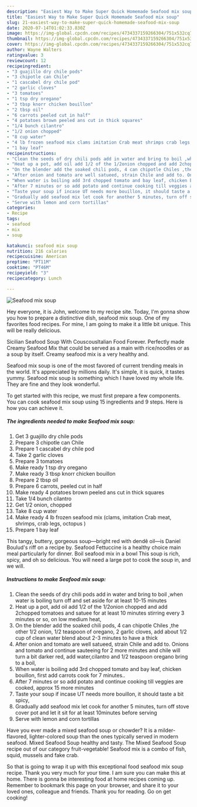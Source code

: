 ```yaml
---
description: "Easiest Way to Make Super Quick Homemade Seafood mix soup"
title: "Easiest Way to Make Super Quick Homemade Seafood mix soup"
slug: 21-easiest-way-to-make-super-quick-homemade-seafood-mix-soup
date: 2020-07-14T01:02:33.830Z
image: https://img-global.cpcdn.com/recipes/4734337159266304/751x532cq70/seafood-mix-soup-recipe-main-photo.jpg
thumbnail: https://img-global.cpcdn.com/recipes/4734337159266304/751x532cq70/seafood-mix-soup-recipe-main-photo.jpg
cover: https://img-global.cpcdn.com/recipes/4734337159266304/751x532cq70/seafood-mix-soup-recipe-main-photo.jpg
author: Wayne Walters
ratingvalue: 3
reviewcount: 12
recipeingredient:
- "3 guajillo dry chile pods"
- "3 chipotle can Chile"
- "1 cascabel dry chile pod"
- "2 garlic cloves"
- "3 tomatoes"
- "1 tsp dry oregano"
- "3 tbsp knorr chicken bouillon"
- "2 tbsp oil"
- "6 carrots peeled cut in half"
- "4 potatoes brown peeled ans cut in thick squares"
- "1/4 bunch cilantro"
- "1/2 onion chopped"
- "8 cup water"
- "4 lb frozen seafood mix clams imitation Crab meat shrimps crab legs octopus "
- "1 bay leaf"
recipeinstructions:
- "Clean the seeds of dry chili pods add in water and bring to boil ,when water is boiling turn off and set aside for at least 10-15 minutes"
- "Heat up a pot, add oil add 1/2 of the 1/2onion chopped and add 2chopped tomatoes and satuee for at least 10 minutes stirring every 3 minutes or so, on low medium heat,"
- "On the blender add the soaked chili pods, 4 can chipotle Chiles ,the other 1/2 onion, 1/2 teaspoon of oregano, 2 garlic cloves,  add about 1/2 cup of clean water blend about 2-3 minutes to have a thick"
- "After onion and tomato are well satueed, strain Chile and add to. Onions and tomato and continue sauteeing for 2 more minutes and chile will turn a bit darker red,  add water,cilantro and 1/2 teaspoon  oregano  bring to a boil,"
- "When water is boiling add 3rd chopped tomato and bay leaf, chicken bouillon,  first add carrots cook for 7 minutes.."
- "After 7 minutes or so add potato and continue cooking till veggies are cooked, approx 15 more minutes"
- "Taste your soup if incase UT needs more bouillon, it should taste a bit spicy,"
- "Gradually add seafood mix let cook for another 5 minutes, turn off stove cover pot and  let it sit for at least 10minutes before serving"
- "Serve with lemon and corn tortillas"
categories:
- Recipe
tags:
- seafood
- mix
- soup

katakunci: seafood mix soup 
nutrition: 216 calories
recipecuisine: American
preptime: "PT11M"
cooktime: "PT46M"
recipeyield: "3"
recipecategory: Lunch

---
```



![Seafood mix soup](https://img-global.cpcdn.com/recipes/4734337159266304/751x532cq70/seafood-mix-soup-recipe-main-photo.jpg)

Hey everyone, it is John, welcome to my recipe site. Today, I'm gonna show you how to prepare a distinctive dish, seafood mix soup. One of my favorites food recipes. For mine, I am going to make it a little bit unique. This will be really delicious.

Sicilian Seafood Soup With CouscousItalian Food Forever. Perfectly made Creamy Seafood Mix that could be served as a main with rice/noodles or as a soup by itself. Creamy seafood mix is a very healthy and.

Seafood mix soup is one of the most favored of current trending meals in the world. It's appreciated by millions daily. It's simple, it is quick, it tastes yummy. Seafood mix soup is something which I have loved my whole life. They are fine and they look wonderful.


To get started with this recipe, we must first prepare a few components. You can cook seafood mix soup using 15 ingredients and 9 steps. Here is how you can achieve it.

<!--inarticleads1-->

##### The ingredients needed to make Seafood mix soup:

1. Get 3 guajillo dry chile pods
1. Prepare 3 chipotle can Chile
1. Prepare 1 cascabel dry chile pod
1. Take 2 garlic cloves
1. Prepare 3 tomatoes
1. Make ready 1 tsp dry oregano
1. Make ready 3 tbsp knorr chicken bouillon
1. Prepare 2 tbsp oil
1. Prepare 6 carrots, peeled cut in half
1. Make ready 4 potatoes brown peeled ans cut in thick squares
1. Take 1/4 bunch cilantro
1. Get 1/2 onion, chopped
1. Take 8 cup water
1. Make ready 4 lb frozen seafood mix (clams, imitation Crab meat, shrimps, crab legs, octopus )
1. Prepare 1 bay leaf


This tangy, buttery, gorgeous soup—bright red with dendê oil—is Daniel Boulud&#39;s riff on a recipe by. Seafood Fettuccine is a healthy choice main meal particularly for dinner. Boil seafood mix in a bowl This soup is rich, spicy, and oh so delicious. You will need a large pot to cook the soup in, and we will. 

<!--inarticleads2-->

##### Instructions to make Seafood mix soup:

1. Clean the seeds of dry chili pods add in water and bring to boil ,when water is boiling turn off and set aside for at least 10-15 minutes
1. Heat up a pot, add oil add 1/2 of the 1/2onion chopped and add 2chopped tomatoes and satuee for at least 10 minutes stirring every 3 minutes or so, on low medium heat,
1. On the blender add the soaked chili pods, 4 can chipotle Chiles ,the other 1/2 onion, 1/2 teaspoon of oregano, 2 garlic cloves,  add about 1/2 cup of clean water blend about 2-3 minutes to have a thick
1. After onion and tomato are well satueed, strain Chile and add to. Onions and tomato and continue sauteeing for 2 more minutes and chile will turn a bit darker red,  add water,cilantro and 1/2 teaspoon  oregano  bring to a boil,
1. When water is boiling add 3rd chopped tomato and bay leaf, chicken bouillon,  first add carrots cook for 7 minutes..
1. After 7 minutes or so add potato and continue cooking till veggies are cooked, approx 15 more minutes
1. Taste your soup if incase UT needs more bouillon, it should taste a bit spicy,
1. Gradually add seafood mix let cook for another 5 minutes, turn off stove cover pot and  let it sit for at least 10minutes before serving
1. Serve with lemon and corn tortillas


Have you ever made a mixed seafood soup or chowder? It is a milder-flavored, lighter-colored soup than the ones typically served in modern seafood. Mixed Seafood Soup healthy and tasty. The Mixed Seafood Soup recipe out of our category fruit-vegetable! Seafood mix is a combo of fish, squid, mussels and fake crab. 

So that is going to wrap it up with this exceptional food seafood mix soup recipe. Thank you very much for your time. I am sure you can make this at home. There is gonna be interesting food at home recipes coming up. Remember to bookmark this page on your browser, and share it to your loved ones, colleague and friends. Thank you for reading. Go on get cooking!
